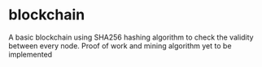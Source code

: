 # blockchain

A basic blockchain using SHA256 hashing algorithm to check the validity between every node.
Proof of work and mining algorithm yet to be implemented
